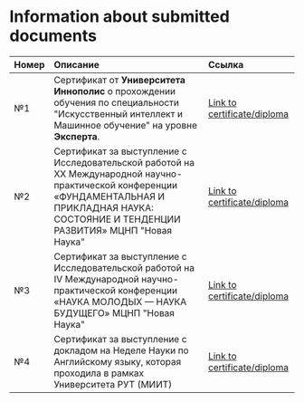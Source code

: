# Information about submitted documents
| Номер | Описание | Ссылка|
|:-------- |:--------------------|:-------- |
|№1|Сертификат от **Университета Иннополис** о прохождении обучения по специальности "Искусственный интеллект и Машинное обучение" на уровне **Эксперта**.|[Link to certificate/diploma](https://github.com/NikStork/RailSegment)| 
|№2|Сертификат за выступление с Исследовательской работой на XX Международной научно-практической конференции «ФУНДАМЕНТАЛЬНАЯ И ПРИКЛАДНАЯ НАУКА: СОСТОЯНИЕ И ТЕНДЕНЦИИ РАЗВИТИЯ» МЦНП "Новая Наука"|[Link to certificate/diploma](https://colab.research.google.com/drive/1-1n6Eeg7v93Q1cPMv2RakG0S1gwcc8KC?usp=sharing)| 
|№3|Сертификат за выступление с Исследовательской работой на IV Международной научно-практической конференции «НАУКА МОЛОДЫХ — НАУКА БУДУЩЕГО» МЦНП "Новая Наука"|[Link to certificate/diploma](https://colab.research.google.com/drive/1aEHhG_j3XhrmywmCHkyo3mSmrYJkn8aF?usp=sharing)|
|№4|Сертификат за выступление с докладом на Неделе Науки по Английскому языку, которая проходила в рамках Университета РУТ (МИИТ)|[Link to certificate/diploma](https://colab.research.google.com/drive/1aEHhG_j3XhrmywmCHkyo3mSmrYJkn8aF?usp=sharing)|
